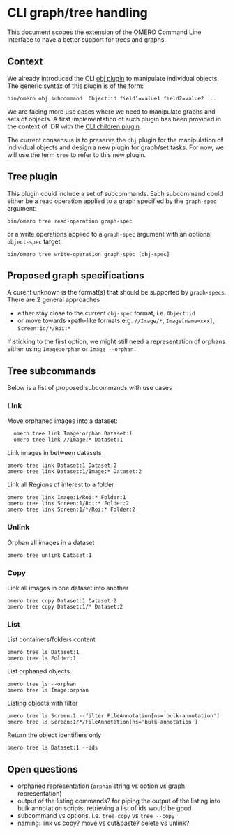 # CLI graph/tree handling

This document scopes the extension of the OMERO Command Line Interface to
have a better support for trees and graphs.

## Context

We already introduced the CLI [obj plugin](http://www.openmicroscopy.org/site/support/omero5.2/developers/cli/obj.html) to manipulate individual objects. The generic syntax of this plugin is of
the form:

    bin/omero obj subcommand  Object:id field1=value1 field2=value2 ...

We are facing more use cases where we need to manipulate graphs and sets of 
objects. A first implementation of such plugin has been provided in the context
of IDR with the [CLI children plugin](https://github.com/openmicroscopy/openmicroscopy/pull/4182).

The current consensus is to preserve the `obj` plugin for the manipulation of
individual objects and design a new plugin for graph/set tasks. For now, we will use the term `tree` to refer to this new plugin.

## Tree plugin

This plugin could include a set of subcommands. Each subcommand could either
be a read operation applied to a graph specified by the `graph-spec` argument:

    bin/omero tree read-operation graph-spec

or a write operations applied to a `graph-spec` argument with an optional
`object-spec` target:

    bin/omero tree write-operation graph-spec [obj-spec]

## Proposed graph specifications

A curent unknown is the format(s) that should be supported by `graph-specs`.
There are 2 general approaches

-   either stay close to the current `obj-spec` format, i.e. `Object:id`
-   or move towards xpath-like formats e.g. `//Image/*`, `Image[name=xxx]`, `Screen:id/*/Roi:*`

If sticking to the first option, we might still need a representation of
orphans either using `Image:orphan` or `Image --orphan.`

## Tree subcommands

Below is a list of proposed subcommands with use cases

### LInk

Move orphaned images into a dataset:

      omero tree link Image:orphan Dataset:1
      omero tree link //Image:* Dataset:1

Link images in between datasets

    omero tree link Dataset:1 Dataset:2
    omero tree link Dataset:1/Image:* Dataset:2

Link all Regions of interest to a folder

    omero tree link Image:1/Roi:* Folder:1
    omero tree link Screen:1/Roi:* Folder:2
    omero tree link Screen:1/*/Roi:* Folder:2

### Unlink

Orphan all images in a dataset

    omero tree unlink Dataset:1

### Copy

Link all images in one dataset into another

    omero tree copy Dataset:1 Dataset:2
    omero tree copy Dataset:1/* Dataset:2

### List

List containers/folders content

    omero tree ls Dataset:1
    omero tree ls Folder:1

List orphaned objects

    omero tree ls --orphan
    omero tree ls Image:orphan

Listing objects with filter

    omero tree ls Screen:1 --filter FileAnnotation[ns='bulk-annotation']
    omero tree ls Screen:1/*/FileAnnotation[ns='bulk-annotation']

Return the object identifiers only

    omero tree ls Dataset:1 --ids

Open questions
--------------

- orphaned representation (`orphan` string vs option vs graph representation)
- output of the listing commands? for piping the output of the listing into bulk annotation scripts, retrieving a list of ids would be good
- subcommand vs options, i.e. `tree copy` vs `tree --copy`
- naming: link vs copy? move vs cut&paste? delete vs unlink? 
